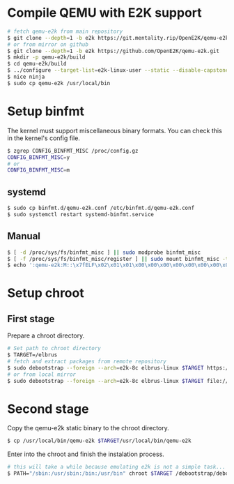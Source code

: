 # Compile QEMU with E2K support

```sh
# fetch qemu-e2k from main repository
$ git clone --depth=1 -b e2k https://git.mentality.rip/OpenE2K/qemu-e2k.git
# or from mirror on github
$ git clone --depth=1 -b e2k https://github.com/OpenE2K/qemu-e2k.git
$ mkdir -p qemu-e2k/build
$ cd qemu-e2k/build
$ ../configure --target-list=e2k-linux-user --static --disable-capstone --disable-werror
$ nice ninja
$ sudo cp qemu-e2k /usr/local/bin
```

# Setup binfmt

The kernel must support miscellaneous binary formats. You can check this in the kernel's config file.

```sh
$ zgrep CONFIG_BINFMT_MISC /proc/config.gz
CONFIG_BINFMT_MISC=y
# or
CONFIG_BINFMT_MISC=m
```

## systemd

```sh
$ sudo cp binfmt.d/qemu-e2k.conf /etc/binfmt.d/qemu-e2k.conf
$ sudo systemctl restart systemd-binfmt.service
```

## Manual

```sh
$ [ -d /proc/sys/fs/binfmt_misc ] || sudo modprobe binfmt_misc
$ [ -f /proc/sys/fs/binfmt_misc/register ] || sudo mount binfmt_misc -t binfmt_misc /proc/sys/fs/binfmt_misc
$ echo ':qemu-e2k:M::\x7fELF\x02\x01\x01\x00\x00\x00\x00\x00\x00\x00\x00\x00\x02\x00\xaf\x00:\xff\xff\xff\xff\xff\xff\xff\x00\xff\xff\xff\xff\xff\xff\xff\xff\xfe\xff\xff\xff:/usr/local/bin/qemu-e2k:OC' | sudo tee /proc/sys/fs/binfmt_misc/register
```

# Setup chroot

## First stage

Prepare a chroot directory.

```sh
# Set path to chroot directory
$ TARGET=/elbrus
# fetch and extract packages from remote repository
$ sudo debootstrap --foreign --arch=e2k-8c elbrus-linux $TARGET https://setwd.ws/osl/8.2
# or from local mirror
$ sudo debootstrap --foreign --arch=e2k-8c elbrus-linux $TARGET file:///repo/elbrus-linux
```

# Second stage

Copy the qemu-e2k static binary to the chroot directory.

```sh
$ cp /usr/local/bin/qemu-e2k $TARGET/usr/local/bin/qemu-e2k
```

Enter into the chroot and finish the instalation process.

```sh
# this will take a while because emulating e2k is not a simple task...
$ PATH="/sbin:/usr/sbin:/bin:/usr/bin" chroot $TARGET /debootstrap/debootstrap --second-stage
```
